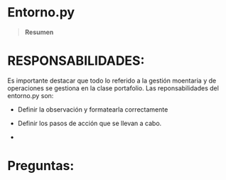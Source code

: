 # Entorno.py 

> **Resumen** 

# RESPONSABILIDADES:

Es importante destacar que todo lo referido a la gestión moentaria y de operaciones se gestiona en la clase portafolio. Las reponsabilidades del entorno.py son:

- Definir la observación y formatearla correctamente

- Definir los pasos de acción que se llevan a cabo.

- 

# Preguntas:

